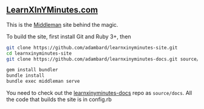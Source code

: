 ## [LearnXInYMinutes.com](https://learnxinyminutes.com/)

This is the [Middleman](https://middlemanapp.com) site behind the magic.

To build the site, first install Git and Ruby 3+, then

```sh
git clone https://github.com/adambard/learnxinyminutes-site.git
cd learnxinyminutes-site
git clone https://github.com/adambard/learnxinyminutes-docs.git source/docs

gem install bundler
bundle install
bundle exec middleman serve
```

You need to check out the [learnxinyminutes-docs](https://github.com/adambard/learnxinyminutes-docs)
repo as `source/docs`. All the code that builds the site is in config.rb
